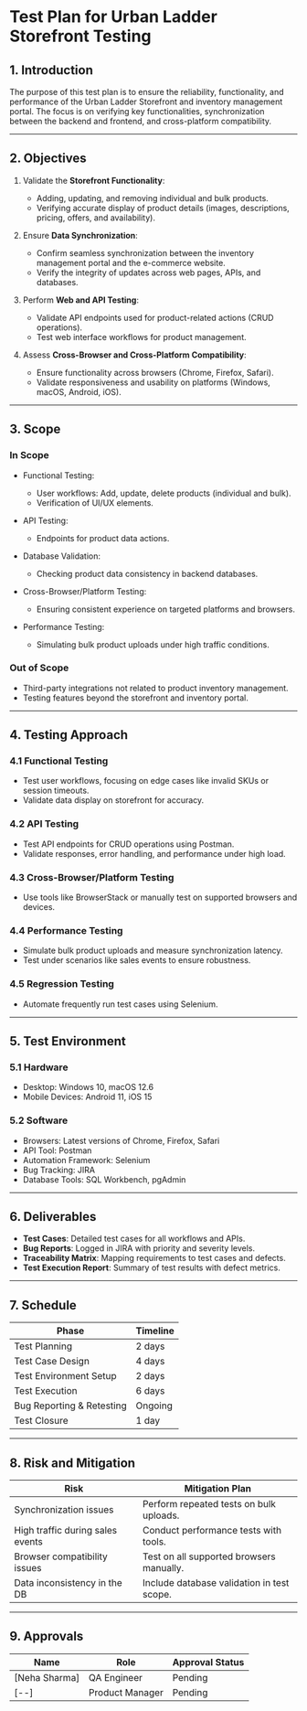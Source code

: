 # Test Plan for Urban Ladder Storefront Testing

## 1. Introduction
The purpose of this test plan is to ensure the reliability, functionality, and performance of the Urban Ladder Storefront and inventory management portal. The focus is on verifying key functionalities, synchronization between the backend and frontend, and cross-platform compatibility.

---

## 2. Objectives

1. Validate the **Storefront Functionality**:
   - Adding, updating, and removing individual and bulk products.
   - Verifying accurate display of product details (images, descriptions, pricing, offers, and availability).

2. Ensure **Data Synchronization**:
   - Confirm seamless synchronization between the inventory management portal and the e-commerce website.
   - Verify the integrity of updates across web pages, APIs, and databases.

3. Perform **Web and API Testing**:
   - Validate API endpoints used for product-related actions (CRUD operations).
   - Test web interface workflows for product management.

4. Assess **Cross-Browser and Cross-Platform Compatibility**:
   - Ensure functionality across browsers (Chrome, Firefox, Safari).
   - Validate responsiveness and usability on platforms (Windows, macOS, Android, iOS).

---

## 3. Scope

### In Scope
- Functional Testing:
  - User workflows: Add, update, delete products (individual and bulk).
  - Verification of UI/UX elements.
  
- API Testing:
  - Endpoints for product data actions.
  
- Database Validation:
  - Checking product data consistency in backend databases.
  
- Cross-Browser/Platform Testing:
  - Ensuring consistent experience on targeted platforms and browsers.

- Performance Testing:
  - Simulating bulk product uploads under high traffic conditions.
  
### Out of Scope
- Third-party integrations not related to product inventory management.
- Testing features beyond the storefront and inventory portal.

---

## 4. Testing Approach

### 4.1 Functional Testing
- Test user workflows, focusing on edge cases like invalid SKUs or session timeouts.
- Validate data display on storefront for accuracy.

### 4.2 API Testing
- Test API endpoints for CRUD operations using Postman.
- Validate responses, error handling, and performance under high load.

### 4.3 Cross-Browser/Platform Testing
- Use tools like BrowserStack or manually test on supported browsers and devices.

### 4.4 Performance Testing
- Simulate bulk product uploads and measure synchronization latency.
- Test under scenarios like sales events to ensure robustness.

### 4.5 Regression Testing
- Automate frequently run test cases using Selenium.

---

## 5. Test Environment

### 5.1 Hardware
- Desktop: Windows 10, macOS 12.6
- Mobile Devices: Android 11, iOS 15

### 5.2 Software
- Browsers: Latest versions of Chrome, Firefox, Safari
- API Tool: Postman
- Automation Framework: Selenium
- Bug Tracking: JIRA
- Database Tools: SQL Workbench, pgAdmin

---

## 6. Deliverables
- **Test Cases**: Detailed test cases for all workflows and APIs.
- **Bug Reports**: Logged in JIRA with priority and severity levels.
- **Traceability Matrix**: Mapping requirements to test cases and defects.
- **Test Execution Report**: Summary of test results with defect metrics.

---

## 7. Schedule
| Phase                | Timeline           |
|----------------------|--------------------|
| Test Planning        | 2 days            |
| Test Case Design     | 4 days            |
| Test Environment Setup | 2 days          |
| Test Execution       | 6 days            |
| Bug Reporting & Retesting | Ongoing     |
| Test Closure         | 1 day             |

---

## 8. Risk and Mitigation
| Risk                            | Mitigation Plan                          |
|---------------------------------|------------------------------------------|
| Synchronization issues          | Perform repeated tests on bulk uploads.  |
| High traffic during sales events| Conduct performance tests with tools.    |
| Browser compatibility issues    | Test on all supported browsers manually. |
| Data inconsistency in the DB    | Include database validation in test scope.|

---

## 9. Approvals
| Name            | Role                | Approval Status   |
|------------------|---------------------|-------------------|
| [Neha Sharma]      | QA Engineer         | Pending           |
| [--]           | Product Manager     | Pending           |

